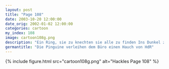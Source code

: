 ```yaml
---
layout: post
title: "Page 108"
date: 2003-10-20 12:00:00
date_orig: 2002-01-02 12:00:00
categories: cartoon
my_index: 108
image: cartoon108g.png
description: "Ein Ring, sie zu knechten sie alle zu finden Ins Dunkel zu treiben und ewig zu binden Ich weiß ja, dass ihr diesen Film mögt, aber das ist kein Grund unser Netzwerk auf Token Ring umzustellen Peter Percy Katrina Vittles"
germantitle: "Die Pinguine verleihen dem Büro einen Hauch von HdR"
---
```


{% include figure.html src="cartoon108g.png" alt="Hackles Page 108"  %}
